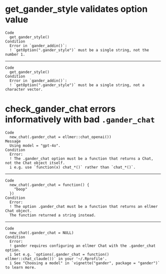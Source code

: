# get_gander_style validates option value

    Code
      get_gander_style()
    Condition
      Error in `gander_addin()`:
      ! `getOption(".gander_style")` must be a single string, not the number 1.

---

    Code
      get_gander_style()
    Condition
      Error in `gander_addin()`:
      ! `getOption(".gander_style")` must be a single string, not a character vector.

# check_gander_chat errors informatively with bad `.gander_chat`

    Code
      new_chat(.gander_chat = ellmer::chat_openai())
    Message
      Using model = "gpt-4o".
    Condition
      Error:
      ! The .gander_chat option must be a function that returns a Chat, not the Chat object itself.
      i e.g. use `function(x) chat_*()` rather than `chat_*()`.

---

    Code
      new_chat(.gander_chat = function() {
        "boop"
      })
    Condition
      Error:
      ! The option .gander_chat must be a function that returns an ellmer Chat object.
      The function returned a string instead.

---

    Code
      new_chat(.gander_chat = NULL)
    Condition
      Error:
      ! gander requires configuring an ellmer Chat with the .gander_chat option.
      i Set e.g. `options(.gander_chat = function() ellmer::chat_claude())` in your '~/.Rprofile'.
      i See "Choosing a model" in `vignette("gander", package = "gander")` to learn more.

